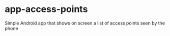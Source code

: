 # app-access-points
Simple Android app that shows on screen a list of access points seen by the phone

